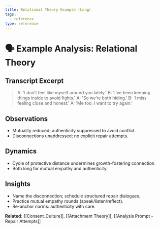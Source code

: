 ```yaml
---
title: Relational Theory Example (Long)
tags:
  - reference
type: reference
---
```


<!-- @format -->

# 🗣 Example Analysis: Relational Theory

## Transcript Excerpt

> A: 'I don’t feel like myself around you lately.'
> B: 'I’ve been keeping things inside to avoid fights.'
> A: 'So we’re both hiding.'
> B: 'I miss feeling close and honest.'
> A: 'Me too; I want to try again.'

## Observations

- Mutuality reduced; authenticity suppressed to avoid conflict.
- Disconnections unaddressed; no explicit repair attempts.

## Dynamics

- Cycle of protective distance undermines growth-fostering connection.
- Both long for mutual empathy and authenticity.

## Insights

- Name the disconnection; schedule structured repair dialogues.
- Practice mutual empathy rounds (speak/listen/reflect).
- Re-anchor norms: authenticity with care.

**Related:** [[Consent_Culture]], [[Attachment Theory]], [[Analysis Prompt - Repair Attempts]]
